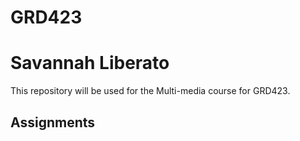 # GRD423
<h1> Savannah Liberato </h1>
<p> This repository will be used for the Multi-media course for GRD423. </p>
<h2> Assignments </h2>

